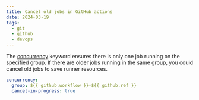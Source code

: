 ```yaml
---
title: Cancel old jobs in GitHub actions
date: 2024-03-19
tags:
  - git
  - github
  - devops
---
```


The [concurrency](https://docs.github.com/en/actions/using-jobs/using-concurrency) keyword ensures there is only one job running on the specified group. If there are older jobs running in the same group, you could cancel old jobs to save runner resources.

```yaml
concurrency:
  group: ${{ github.workflow }}-${{ github.ref }}
  cancel-in-progress: true
```
